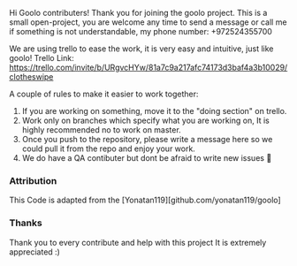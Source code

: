 Hi Goolo contributers!
Thank you for joining the goolo project.
This is a small open-project, you are welcome any time to send a message or call me if something is not understandable,
my phone number:
+972524355700

We are using trello to ease the work, it is very easy and intuitive, just like goolo!
Trello Link:
https://trello.com/invite/b/URgvcHYw/81a7c9a217afc74173d3baf4a3b10029/clotheswipe

A couple of rules to make it easier to work together:
1. If you are working on something, move it to the "doing section" on trello.
2. Work only on branches which specify what you are working on, It is highly recommended no to work on master.
3. Once you push to the repository, please write a message here so we could pull it from the repo and enjoy your work.
4. We do have a QA contibuter but dont be afraid to write new issues :slightly_smiling_face:
### Attribution

This Code is adapted from the [Yonatan119][github.com/yonatan119/goolo]

### Thanks

Thank you to every contribute and help with this project
It is extremely appreciated :)
